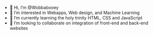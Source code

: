 - 👋 Hi, I’m @Wobbabooey
- 👀 I’m interested in Webapps, Web design, and Machine Learning
- 🌱 I’m currently learning the holy trinity HTML, CSS and JavaScript
- 💞️ I’m looking to collaborate on integration of front-end and back-end websites 


<!---
Wobbabooey/Wobbabooey is a ✨ special ✨ repository because its `README.md` (this file) appears on your GitHub profile.
You can click the Preview link to take a look at your changes.
--->
